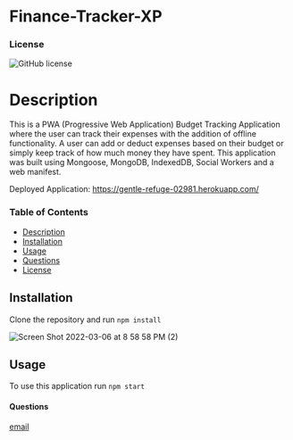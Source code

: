 # Finance-Tracker-XP

### License
![GitHub license](https://img.shields.io/badge/License-MIT-blue)
    
# Description
This is a PWA (Progressive Web Application) Budget Tracking Application where the user can track their expenses with the addition of offline functionality. A user can add or deduct expenses based on their budget or simply keep track of how much money they have spent. This application was built using Mongoose, MongoDB, IndexedDB, Social Workers and a web manifest.

Deployed Application:  https://gentle-refuge-02981.herokuapp.com/

### Table of Contents
* [Description](#description)
* [Installation](#installation)
* [Usage](#usage)
* [Questions](#questions)
* [License](#license)

## Installation

Clone the repository and run `npm install`

![Screen Shot 2022-03-06 at 8 58 58 PM (2)](https://user-images.githubusercontent.com/91788324/156960469-bd2d7713-8431-498b-9e42-30138f30b0e0.png)

## Usage

To use this application run `npm start`


#### Questions
[email](mailto:cameron.quicksall70@gmail.com)
